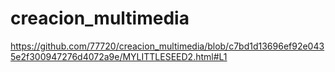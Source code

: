 # creacion_multimedia
https://github.com/77720/creacion_multimedia/blob/c7bd1d13696ef92e0435e2f300947276d4072a9e/MYLITTLESEED2.html#L1
